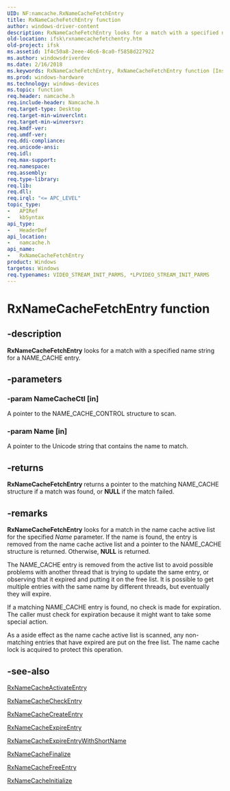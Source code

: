 ```yaml
---
UID: NF:namcache.RxNameCacheFetchEntry
title: RxNameCacheFetchEntry function
author: windows-driver-content
description: RxNameCacheFetchEntry looks for a match with a specified name string for a NAME_CACHE entry.
old-location: ifsk\rxnamecachefetchentry.htm
old-project: ifsk
ms.assetid: 1f4c50a8-2eee-46c6-8ca0-f5858d227922
ms.author: windowsdriverdev
ms.date: 2/16/2018
ms.keywords: RxNameCacheFetchEntry, RxNameCacheFetchEntry function [Installable File System Drivers], ifsk.rxnamecachefetchentry, namcache/RxNameCacheFetchEntry, rxref_8e34b551-b8ee-44e9-a0ff-bbc680e44ad6.xml
ms.prod: windows-hardware
ms.technology: windows-devices
ms.topic: function
req.header: namcache.h
req.include-header: Namcache.h
req.target-type: Desktop
req.target-min-winverclnt: 
req.target-min-winversvr: 
req.kmdf-ver: 
req.umdf-ver: 
req.ddi-compliance: 
req.unicode-ansi: 
req.idl: 
req.max-support: 
req.namespace: 
req.assembly: 
req.type-library: 
req.lib: 
req.dll: 
req.irql: "<= APC_LEVEL"
topic_type:
-	APIRef
-	kbSyntax
api_type:
-	HeaderDef
api_location:
-	namcache.h
api_name:
-	RxNameCacheFetchEntry
product: Windows
targetos: Windows
req.typenames: VIDEO_STREAM_INIT_PARMS, *LPVIDEO_STREAM_INIT_PARMS
---
```


# RxNameCacheFetchEntry function


## -description


<b>RxNameCacheFetchEntry</b> looks for a match with a specified name string for a NAME_CACHE entry.


## -parameters




### -param NameCacheCtl [in]

A pointer to the NAME_CACHE_CONTROL structure to scan.


### -param Name [in]

A pointer to the Unicode string that contains the name to match.


## -returns



<b>RxNameCacheFetchEntry </b>returns a pointer to the matching NAME_CACHE structure if a match was found, or <b>NULL</b> if the match failed. 




## -remarks



<b>RxNameCacheFetchEntry</b> looks for a match in the name cache active list for the specified <i>Name</i> parameter. If the name is found, the entry is removed from the name cache active list and a pointer to the NAME_CACHE structure is returned. Otherwise, <b>NULL</b> is returned.

The NAME_CACHE entry is removed from the active list to avoid possible problems with another thread that is trying to update the same entry, or observing that it expired and putting it on the free list. It is possible to get multiple entries with the same name by different threads, but eventually they will expire.

If a matching NAME_CACHE entry is found, no check is made for expiration. The caller must check for expiration because it might want to take some special action.

As a aside effect as the name cache active list is scanned, any non-matching entries that have expired are put on the free list. The name cache lock is acquired to protect this operation.




## -see-also




<a href="https://msdn.microsoft.com/library/windows/hardware/ff554552">RxNameCacheActivateEntry</a>



<a href="https://msdn.microsoft.com/library/windows/hardware/ff554558">RxNameCacheCheckEntry</a>



<a href="https://msdn.microsoft.com/library/windows/hardware/ff554565">RxNameCacheCreateEntry</a>



<a href="https://msdn.microsoft.com/library/windows/hardware/ff554569">RxNameCacheExpireEntry</a>



<a href="https://msdn.microsoft.com/library/windows/hardware/ff554570">RxNameCacheExpireEntryWithShortName</a>



<a href="https://msdn.microsoft.com/library/windows/hardware/ff554575">RxNameCacheFinalize</a>



<a href="https://msdn.microsoft.com/library/windows/hardware/ff554579">RxNameCacheFreeEntry</a>



<a href="https://msdn.microsoft.com/library/windows/hardware/ff554586">RxNameCacheInitialize</a>
 

 

